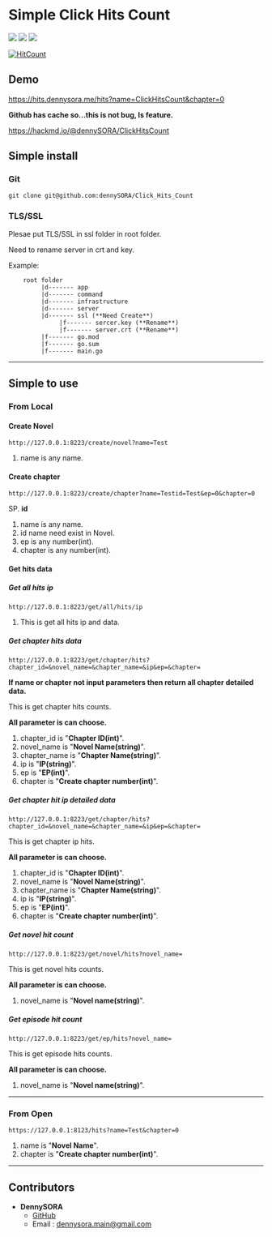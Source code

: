 # Simple Click Hits Count 

<p>
<img src="https://img.shields.io/badge/Golang-1.13-brightgreen">
<img src="https://img.shields.io/badge/Database-SQLite-brightgreen">
<img src="https://img.shields.io/badge/license-Apache--2.0-blue">
</p>

[![HitCount](https://hits.dennysora.me/hits?name=ClickHitsCount&chapter=0)](https://hits.dennysora.me/hits?name=ClickHitsCount&chapter=0)

## Demo

https://hits.dennysora.me/hits?name=ClickHitsCount&chapter=0

**Github has cache so...this is not bug, Is feature.**

https://hackmd.io/@dennySORA/ClickHitsCount

## Simple install
### Git

```git clone git@github.com:dennySORA/Click_Hits_Count ```

### TLS/SSL

Plesae put TLS/SSL in ssl folder in root folder.

Need to rename server in crt and key.

Example:
```
    root folder
         |d------- app
         |d------- command
         |d------- infrastructure
         |d------- server
         |d------- ssl (**Need Create**)
              |f------- sercer.key (**Rename**)
              |f------- server.crt (**Rename**)
         |f------- go.mod
         |f------- go.sum
         |f------- main.go
```

---

## Simple to use

### From Local

#### Create Novel

```
http://127.0.0.1:8223/create/novel?name=Test
```
1. name is any name.

#### Create chapter

```
http://127.0.0.1:8223/create/chapter?name=Testid=Test&ep=0&chapter=0
```
SP. **id** 
1. name is any name.
2. id name need exist in Novel.
3. ep is any number(int).
4. chapter is any number(int).

#### Get hits data 

##### Get all hits ip

```
http://127.0.0.1:8223/get/all/hits/ip
```
1. This is get all hits ip and data.

##### Get chapter hits data 

```
http://127.0.0.1:8223/get/chapter/hits?chapter_id=&novel_name=&chapter_name=&ip&ep=&chapter=
```

**If name or chapter not input parameters then return all chapter detailed data.**

This is get chapter hits counts.

**All parameter is can choose.**
1. chapter_id is "**Chapter ID(int)**".
2. novel_name is "**Novel Name(string)**".
3. chapter_name is "**Chapter Name(string)**".
4. ip is "**IP(string)**".
5. ep is "**EP(int)**".
6. chapter is "**Create chapter number(int)**".


##### Get chapter hit ip detailed data 

```
http://127.0.0.1:8223/get/chapter/hits?chapter_id=&novel_name=&chapter_name=&ip&ep=&chapter=
```

This is get chapter ip hits.

**All parameter is can choose.**
1. chapter_id is "**Chapter ID(int)**".
2. novel_name is "**Novel Name(string)**".
3. chapter_name is "**Chapter Name(string)**".
4. ip is "**IP(string)**".
5. ep is "**EP(int)**".
6. chapter is "**Create chapter number(int)**".

##### Get novel hit count

```
http://127.0.0.1:8223/get/novel/hits?novel_name=
```

This is get novel hits counts.

**All parameter is can choose.**
1. novel_name is "**Novel name(string)**".

##### Get episode hit count

```
http://127.0.0.1:8223/get/ep/hits?novel_name=
```

This is get episode hits counts.

**All parameter is can choose.**
1. novel_name is "**Novel name(string)**".

---

### From Open

```
https://127.0.0.1:8123/hits?name=Test&chapter=0
```

1. name is "**Novel Name**".
2. chapter is "**Create chapter number(int)**".

---

## Contributors 
- **DennySORA**
    - [GitHub](https://github.com/dennySORA)
    - Email : dennysora.main@gmail.com
